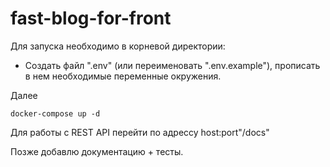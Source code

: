 # fast-blog-for-front
Для запуска необходимо в корневой директории:
- Создать файл ".env" (или переименовать ".env.example"), прописать в нем необходимые переменные окружения.

Далее
```shell
docker-compose up -d
```
Для работы с REST API перейти по адрессу host:port"/docs"

Позже добавлю документацию + тесты.
